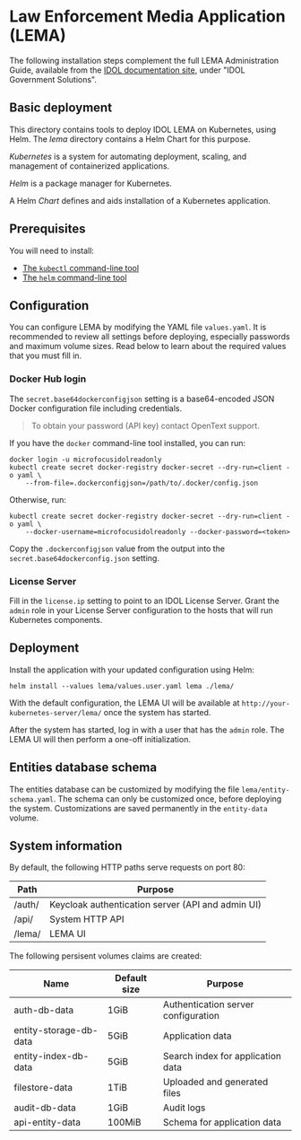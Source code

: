 # Law Enforcement Media Application (LEMA)

The following installation steps complement the full LEMA Administration Guide, available from the [IDOL documentation site](https://www.microfocus.com/documentation/idol/), under "IDOL Government Solutions".

## Basic deployment

This directory contains tools to deploy IDOL LEMA on Kubernetes, using Helm.  The _lema_ directory contains a Helm Chart
for this purpose.

_Kubernetes_ is a system for automating deployment, scaling, and management of containerized applications.

_Helm_ is a package manager for Kubernetes.

A Helm _Chart_ defines and aids installation of a Kubernetes application.

## Prerequisites

You will need to install:
* [The `kubectl` command-line tool](https://kubernetes.io/docs/tasks/tools/install-kubectl/)
* [The `helm` command-line tool](https://helm.sh/)

## Configuration

You can configure LEMA by modifying the YAML file `values.yaml`.  It is recommended to review all settings before
deploying, especially passwords and maximum volume sizes.  Read below to learn about the required values that you must
fill in.

### Docker Hub login

The `secret.base64dockerconfigjson` setting is a base64-encoded JSON Docker configuration file including credentials.

> To obtain your password (API key) contact OpenText support.

If you have the `docker` command-line tool installed, you can run:

```
docker login -u microfocusidolreadonly
kubectl create secret docker-registry docker-secret --dry-run=client -o yaml \
    --from-file=.dockerconfigjson=/path/to/.docker/config.json
```

Otherwise, run:

```
kubectl create secret docker-registry docker-secret --dry-run=client -o yaml \
    --docker-username=microfocusidolreadonly --docker-password=<token>
```

Copy the `.dockerconfigjson` value from the output into the `secret.base64dockerconfig.json` setting.

### License Server

Fill in the `license.ip` setting to point to an IDOL License Server.  Grant the `admin` role in your License Server
configuration to the hosts that will run Kubernetes components.

## Deployment

Install the application with your updated configuration using Helm:

```
helm install --values lema/values.user.yaml lema ./lema/
```

With the default configuration, the LEMA UI will be available at `http://your-kubernetes-server/lema/` once the system
has started.

After the system has started, log in with a user that has the `admin` role. The LEMA UI will then perform a one-off
initialization.

## Entities database schema

The entities database can be customized by modifying the file `lema/entity-schema.yaml`.  The schema can only be
customized once, before deploying the system.  Customizations are saved permanently in the `entity-data` volume.

## System information

By default, the following HTTP paths serve requests on port 80:

| **Path** | **Purpose**                                       |
|----------|---------------------------------------------------|
| /auth/   | Keycloak authentication server (API and admin UI) |
| /api/    | System HTTP API                                   |
| /lema/   | LEMA UI                                           |

The following persisent volumes claims are created:

| **Name**               | **Default size** | **Purpose**                         |
|------------------------|------------------|-------------------------------------|
| auth-db-data           | 1GiB             | Authentication server configuration |
| entity-storage-db-data | 5GiB             | Application data                    |
| entity-index-db-data   | 5GiB             | Search index for application data   |
| filestore-data         | 1TiB             | Uploaded and generated files        |
| audit-db-data          | 1GiB             | Audit logs                          |
| api-entity-data        | 100MiB           | Schema for application data         |
